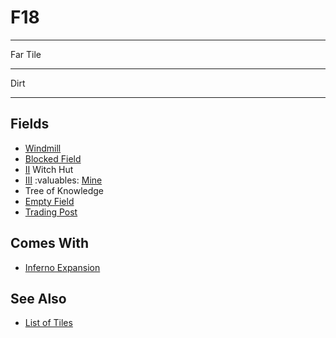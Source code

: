 # F18

___
Far Tile
___
Dirt
___


## Fields

- [Windmill](../fields.md#visitable)
- [Blocked Field](../keywords/blocked_field.md)
- [Ⅱ](../difficulties.md) Witch Hut
- [Ⅲ](../difficulties.md) :valuables: [Mine](../fields.md#flaggable)
- Tree of Knowledge
- [Empty Field](../keywords/empty_field.md)
- [Trading Post](../trading.md)


## Comes With

- [Inferno Expansion](../content/inferno_expansion.md)


## See Also

- [List of Tiles](index.md)
